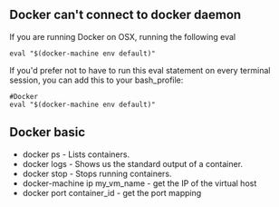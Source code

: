 Docker can't connect to docker daemon
---
If you are running Docker on OSX, running the following eval
```shell
eval "$(docker-machine env default)"
```
If you'd prefer not to have to run this eval statement on every terminal session, you can add this to your bash_profile:
```shell
#Docker
eval "$(docker-machine env default)"
```

Docker basic
---
- docker ps - Lists containers.
- docker logs - Shows us the standard output of a container.
- docker stop - Stops running containers.
- docker-machine ip my_vm_name - get the IP of the virtual host 
- docker port container_id - get the port mapping 
